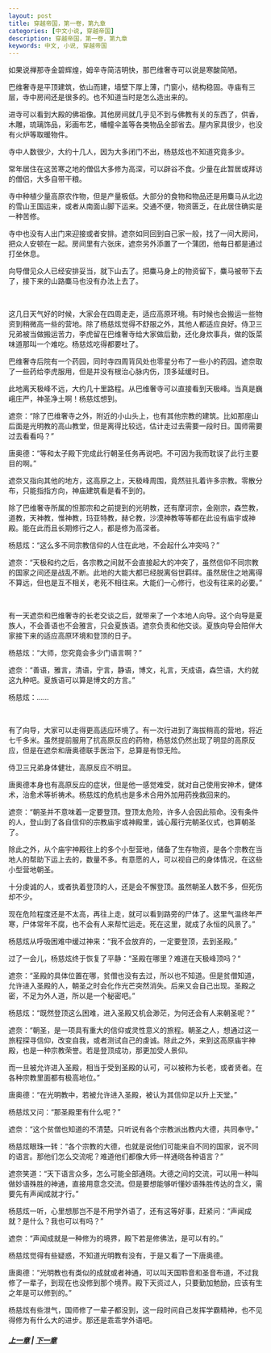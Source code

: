 ```yaml
---
layout: post
title: 穿越帝国，第一卷，第九章
categories: [中文小说, 穿越帝国]
description: 穿越帝国，第一卷，第九章
keywords: 中文, 小说, 穿越帝国
---
```


如果说禅那寺金碧辉煌，姆辛寺简洁明快，那巴维奢寺可以说是寒酸简陋。

巴维奢寺是平顶建筑，依山而建，墙壁下厚上薄，门窗小，结构稳固。寺庙有三层，寺中房间还是很多的。也不知道当时是怎么造出来的。

进寺可以看到大殿的佛祖像。其他房间就几乎见不到与佛教有关的东西了，供香，木雕，琉璃饰品，彩画布艺，幡幢伞盖等各类物品全部省去。屋内家具很少，也没有火炉等取暖物件。

寺中人数很少，大约十几人，因为大多闭门不出，杨慈炫也不知道究竟多少。

常年居住在这苦寒之地的僧侣大多修为高深，可以辟谷不食。少量在此暂居或拜访的僧侣，大多自带干粮。

寺中种植少量高原农作物，但是产量极低。大部分的食物和物品还是用麋马从北边的雪山王国运来，或者从南面山脚下运来。交通不便，物资匮乏，在此居住确实是一种苦修。

寺中也没有人出门来迎接或者安排。遮奈如同回到自己家一般，找了一间大房间，把众人安顿在一起。房间里有六张床，遮奈另外添置了一个蒲团，他每日都是通过打坐休息。

向导僧见众人已经安排妥当，就下山去了。把麋马身上的物资留下，麋马被带下去了，接下来的山路麋马也没有办法上去了。

<br/>

这几日天气好的时候，大家会在四周走走，适应高原环境。有时候也会搬运一些物资到稍微高一些的营地。除了杨慈炫觉得不舒服之外，其他人都适应良好。侍卫三兄弟被当做搬运苦力，李虎留在巴维奢寺给大家做后勤，还化身炊事兵，做的饭菜味道那叫一个难吃。杨慈炫吃得都要吐了。

巴维奢寺后院有一个药园，同时寺四周背风处也零星分布了一些小的药园。遮奈取了一些药给李虎服用，但是并没有根治心脉内伤，顶多延缓时日。

此地离天极峰不远，大约几十里路程。从巴维奢寺可以直接看到天极峰。当真是巍峨庄严，神圣净土啊！杨慈炫想到。

遮奈：“除了巴维奢寺之外，附近的小山头上，也有其他宗教的建筑。比如那座山后面是光明教的高山教堂，但是离得比较远，估计走过去需要一段时日。国师需要过去看看吗？”

唐奥德：“等和太子殿下完成此行朝圣任务再说吧。不可因为我而耽误了此行主要目的啊。”

遮奈又指向其他的地方，这高原之上，天极峰周围，竟然驻扎着许多宗教。零散分布，只能指指方向，神庙建筑看是看不到的。

除了巴维奢寺所属的怛那宗和之前提到的光明教，还有摩诃宗，金刚宗，森竺教，道教，天神教，惟神教，玛亚特教，赫仑教，沙漠神教等等都在此设有庙宇或神殿。能在此而且长期修行之人，都是修为高深者。

杨慈炫：“这么多不同宗教信仰的人住在此地，不会起什么冲突吗？”

遮奈：“天极和约之后，各宗教之间就不会直接起大的冲突了，虽然信仰不同宗教的国家之间还是战乱不断。此地的大能大都已经脱离俗世羁绊。虽然居住之地离得不算远，但也是互不相关，老死不相往来。大能们一心修行，也没有往来的必要。”

<br/>

有一天遮奈和巴维奢寺的长老交谈之后，就带来了一个本地人向导。这个向导是夏族人，不会善语也不会雅言，只会夏族语。遮奈负责和他交谈。夏族向导会陪伴大家接下来的适应高原环境和登顶的日子。

杨慈炫：“大师，您究竟会多少门语言啊？”

遮奈：“善语，雅言，清语，宁言，静语，博文，礼言，天成语，森竺语，大约就这九种吧。夏族语可以算是博文的方言。”

杨慈炫：……

<br/>

有了向导，大家可以走得更高适应环境了。有一次行进到了海拔稍高的营地，将近七千多米。虽然提前服用了抗高原反应的药物，杨慈炫仍然出现了明显的高原反应，但是在遮奈和唐奥德联手医治下，总算是有惊无险。

侍卫三兄弟身体健壮，高原反应不明显。

唐奥德本身也有高原反应的症状，但是他一感觉难受，就对自己使用安神术，健体术，治愈术等祈祷术。杨慈炫的危机也是多术合用外加用药挽救回来的。

遮奈：“朝圣并不意味着一定要登顶。登顶太危险，许多人会因此殒命。没有条件的人，登山到了各自信仰的宗教庙宇或神殿里，诚心履行完朝圣仪式，也算朝圣了。

除此之外，从个庙宇神殿往上的多个小型营地，储备了生存物资，是各个宗教在当地人的帮助下运上去的，数量不多。有意愿的人，可以视自己的身体情况，在这些小型营地朝圣。

十分虔诚的人，或者执着登顶的人，还是会不懈登顶。虽然朝圣人数不多，但死伤却不少。

现在危险程度还是不太高，再往上走，就可以看到路旁的尸体了。这里气温终年严寒，尸体常年不腐，也不会有人来帮忙运走。死在这里，就成了永恒的风景了。”

杨慈炫从呼吸困难中缓过神来：“我不会放弃的，一定要登顶，去到圣殿。”

过了一会儿，杨慈炫终于恢复了平静：“圣殿在哪里？难道在天极峰顶吗？“

遮奈：“圣殿的具体位置在哪，贫僧也没有去过，所以也不知道。但是贫僧知道，允许进入圣殿的人，朝圣之时会化作光芒突然消失。后来又会自己出现。圣殿之密，不足为外人道，所以是一个秘密吧。”

杨慈炫：“既然登顶这么困难，进入圣殿又机会渺茫，为何还会有人来朝圣呢？”

遮奈：“朝圣，是一项具有重大的信仰或灵性意义的旅程。朝圣之人，想通过这一旅程探寻信仰，改变自我，或者测试自己的虔诚。除此之外，来到这高原庙宇神殿，也是一种宗教荣誉。若是登顶成功，那更加受人景仰。

而一旦被允许进入圣殿，相当于受到圣殿的认可，可以被称为长老，或者贤者。在各种宗教里面都有极高地位。”

唐奥德：“在光明教中，若被允许进入圣殿，被认为其信仰足以升上天堂。”

杨慈炫又问：“那圣殿里有什么呢？”

遮奈：“这个贫僧也知道的不清楚。只听说有各个宗教派出教内大德，共同奉守。”

杨慈炫眼珠一转：“各个宗教的大德，也就是说他们可能来自不同的国家，说不同的语言。那他们怎么交流呢？难道他们都像大师一样通晓各种语言？”

遮奈笑道：“天下语言众多，怎么可能全部通晓。大德之间的交流，可以用一种叫做妙语殊胜的神通，直接用意念交流。但是要想能够听懂妙语殊胜传达的含义，需要先有声闻成就才行。”

杨慈炫一听，心里想那岂不是不用学外语了，还有这等好事，赶紧问：“声闻成就？是什么？我也可以有吗？”

遮奈：“声闻成就是一种修为的境界，殿下若是修佛法，是可以有的。”

杨慈炫觉得有些疑惑，不知道光明教有没有，于是又看了一下唐奥德。

唐奥德：“光明教也有类似的成就或者神通，可以叫天国聆音和圣音布道，不过我修了一辈子，到现在也没修到那个境界。殿下天资过人，只要勤加勉励，应该有生之年是可以修到的。”

杨慈炫有些泄气，国师修了一辈子都没到，这一段时间自己发挥学霸精神，也不见得修为有什么大的进步。那还是乖乖学外语吧。

##### [上一章](/../../2020/03/09/TimeTravellerEmpire-1-8/) | [下一章](/../../2020/03/10/TimeTravellerEmpire-1-10/)